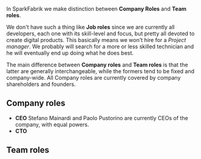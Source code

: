 In SparkFabrik we make distinction between **Company Roles** and **Team roles**.

We don't have such a thing like **Job roles** since we are currently all developers, each one with its skill-level and focus, but pretty all devoted to create digital products. This basically means we won't hire for a _Project manager_. We probably will search for a more or less skilled technician and he will eventually end up doing what he does best.

The main difference between **Company roles** and **Team roles** is that the latter are generally interchangeable, while the formers tend to be fixed and company-wide. All Company roles are currently covered by company shareholders and founders.

## Company roles

* **CEO**
  Stefano Mainardi and Paolo Pustorino are currently CEOs of the company, with equal powers.
* **CTO**

## Team roles
